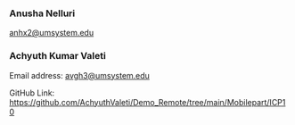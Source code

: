 ### Anusha Nelluri
anhx2@umsystem.edu

### Achyuth Kumar Valeti
Email address: avgh3@umsystem.edu

GitHub Link: 
https://github.com/AchyuthValeti/Demo_Remote/tree/main/Mobilepart/ICP10
